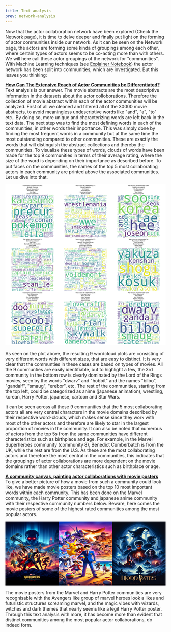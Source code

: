 ```yaml
---
title: Text analysis
prev: network-analysis
---
```


Now that the actor collaboration network have been explored (Check the Network page), it is time to delve deeper and finally put light on the forming of actor communities inside our network. As it can be seen on the Network page, the actors are forming some kinda of groupings among each other, where certain types of actors seems to be co-acting more than with others. We will here call these actor groupings of the network for "communities". With Machine Learning techniques (see [Explainer Notebook](test.html)) the actor network has been split into communities, which are investigated. But this leaves you thinking: 

<u>**How Can The Extensive Reach of Actor Communities be Differentiated?**</u> \
Text analysis is our answer. The movie abstracts are the most descriptive information in the datasets about the actor colloborations. Therefore the collection of movie abstract within each of the actor communities will be analyzed. First of all we cleaned and filtered all of the 30000 movie abstracts, to avoid meaningless undescriptive words like "and", "a", "to" etc.. By doing so, more unique and characterizing words are left back in the text data. The next step was to find the most defining words in each of the communities, in other words their importance. This was simply done by finding the most frequent words in a community but at the same time the most outstanding compared to other communities. These are exactly the words that will distinguish the abstract collections and thereby the communities. To visualize these types of words, clouds of words have been made for the top 9 communities in terms of their average rating, where the size of the word is depending on their importance as described before. To put faces on the communities, the names of the top 5 most collaborating actors in each community are printed above the associated communities. Let us dive into that.

<img src="/images/wordcloud.png">

As seen on the plot above, the resulting 9 wordcloud plots are consisting of very different words with different sizes, that are easy to distinct. It is very clear that the communties in these cases are based on types of movies. 
All the 9 communties are easily identifiable, but to highlight a few, the 3rd community in the bottom row is clearly dominated by the Lord of the Rings movies, seen by the words "dwarv" and "hobbit" and the names "bilbo", "gandalf", "smaug", "erebor", etc. The rest of the communities, starting from the top left, could be categorized as anime (japanese animation), wrestling, korean, Harry Potter, japanese, cartoon and Star Wars.

It can be seen across all these 9 communities that the 5 most collaborating actors all are very central characters in the movie domains described by their respective word-clouds, which makes sense since they work with most of the other actors and therefore are likely to star in the largest proportion of movies in the community. It can also be noted that numerous of actors from the top 5s from the same communities have different characteristics such as birthplace and age. For example, in the Marvel Superheroes community (community 8), Benedict Cumberbatch is from the UK, while the rest are from the U.S. As these are the most collaborating actors and therefore the most central in the communities, this indicates that the groupings of actor collaborations are more dependent on the movie domains rather than other actor characteristics such as birthplace or age.

<u>**A community canvas, painting actor collaborations with movie posters**</u> \
To give a better picture of how a movie from such a community could look like, we have made movie posters based on the top 10 most important words within each community. This has been done on the Marvel community, the Harry Potter community and japanese anime community with their respective community numbers below. Beware, here comes the movie posters of some of the highest rated communities among the most popular actors.

<div style="display: flex;">
    <img src="/images/marvel.png" width="200" height="200">
    <img src="/images/anime_dj.png" width="200" height="200">
    <img src="/images/harry_potter.png" width="200" height="200">
</div>

The movie posters from the Marvel and Harry Potter communities are very recognisable with the Avengers like group of marvel heroes look a likes and futuristic structures screaming marvel, and the magic vibes with wizards, witches and dark themes that nearly seems like a legit Harry Potter poster. Through this text analysis with more, it has become more than evident that distinct communities among the most popular actor collaborations, do indeed form.